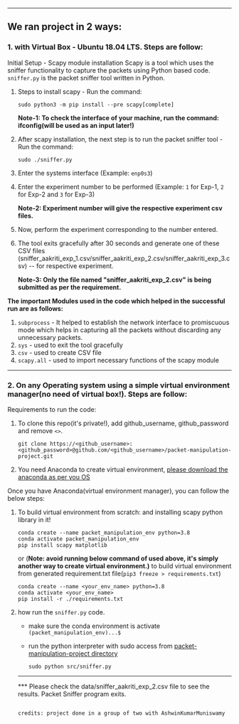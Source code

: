 

------

## We ran project in 2 ways:
### 1. with Virtual Box - Ubuntu 18.04 LTS. Steps are follow:

Initial Setup - Scapy module installation
Scapy is a tool which uses the sniffer functionality to capture the packets using Python based code.
`sniffer.py` is the packet sniffer tool written in Python.

1) Steps to install scapy - Run the command: 
   
   `sudo python3 -m pip install --pre scapy[complete]`
   
   **Note-1: To check the interface of your machine, run the command: ifconfig(will be used as an input later!)**

2) After scapy installation, the next step is to run the packet sniffer tool - Run the command: 
   
   `sudo ./sniffer.py`

3) Enter the systems interface (Example: `enp0s3`)

4) Enter the experiment number to be performed (Example: `1` for Exp-1, `2` for Exp-2 and `3` for Exp-3)

   **Note-2: Experiment number will give the respective experiment csv files.**

5) Now, perform the experiment corresponding to the number entered.

6) The tool exits gracefully after 30 seconds and generate one of these CSV files (sniffer_aakriti_exp_1.csv/sniffer_aakriti_exp_2.csv/sniffer_aakriti_exp_3.csv) -- for respective experiment.

   **Note-3: Only the file named "sniffer_aakriti_exp_2.csv" is being submitted as per the requirement.**


**The important Modules used in the code which helped in the successful run are as follows:**

1) `subprocess` - It helped to establish the network interface to promiscuous mode which helps in capturing all the packets without discarding any unnecessary packets.
2) `sys` - used to exit the tool gracefully
3) `csv` - used to create CSV file
4) `scapy.all` - used to import necessary functions of the scapy module

------
### 2. On any Operating system using a simple virtual environment manager(no need of virtual box!). Steps are follow:

Requirements to run the code:
1. To clone this repo(it's private!), add github_username, github_password and remove `<>`.
   
   `git clone https://<github_username>:<github_password>@github.com/<github_username>/packet-manipulation-project.git`

2. You need Anaconda to create virtual environment,
   [please download the anaconda as per you OS](https://www.anaconda.com/products/individual)
   
Once you have Anaconda(virtual environment manager), you can follow the below steps:

1. To build virtual environment from scratch:
   and installing scapy python library in it!
   
    ```
    conda create --name packet_manipulation_env python=3.8
    conda activate packet_manipulation_env
    pip install scapy matplotlib
    ```
    or (**Note: avoid running below command of used above, it's simply another way to create virtual environment.)**
    to build virtual environment from generated requirement.txt file(`pip3 freeze > requirements.txt`)
   
    ```
    conda create --name <your_env_name> python=3.8
    conda activate <your_env_name>
    pip install -r ./requirements.txt
    ```

2. how run the `sniffer.py` code.
   - make sure the conda environment is activate
   `(packet_manipulation_env)...$`
   - run the python interpreter with sudo access from [packet-manipulation-project directory](packet-manipulation-project/)
     
      `sudo python src/sniffer.py`
   
   ------------------------------------
      
      *** Please check the data/sniffer_aakriti_exp_2.csv file to see the results.
      Packet Sniffer program exits.
   ```

   credits: project done in a group of two with AshwinKumarMuniswamy
